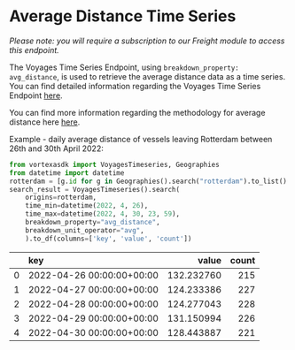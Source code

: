 # Average Distance Time Series

_Please note: you will require a subscription to our Freight module to access this endpoint._

The Voyages Time Series Endpoint, using `breakdown_property: avg_distance`, is used to retrieve the average distance data as a time series. You can find detailed information regarding the Voyages Time Series Endpoint [here](/python-sdk/endpoints/voyages_timeseries).

You can find more information regarding the methodology for average distance here [here](https://docs.vortexa.com/reference/intro-freight-metrics).

Example - daily average distance of vessels leaving Rotterdam between 26th and 30th April 2022:

```python
from vortexasdk import VoyagesTimeseries, Geographies
from datetime import datetime
rotterdam = [g.id for g in Geographies().search("rotterdam").to_list() if "port" in g.layer]
search_result = VoyagesTimeseries().search(
    origins=rotterdam,
    time_min=datetime(2022, 4, 26),
    time_max=datetime(2022, 4, 30, 23, 59),
    breakdown_property="avg_distance",
    breakdown_unit_operator="avg",
    ).to_df(columns=['key', 'value', 'count'])

```

|     | key                       |      value | count |
| --: | :------------------------ | ---------: | ----: |
|   0 | 2022-04-26 00:00:00+00:00 | 132.232760 |   215 |
|   1 | 2022-04-27 00:00:00+00:00 | 124.233386 |   227 |
|   2 | 2022-04-28 00:00:00+00:00 | 124.277043 |   228 |
|   3 | 2022-04-29 00:00:00+00:00 | 131.150994 |   226 |
|   4 | 2022-04-30 00:00:00+00:00 | 128.443887 |   221 |

```

```
